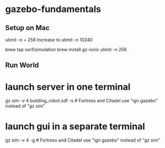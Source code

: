 # gazebo-fundamentals

## Setup on Mac
ulimit -n = 256
Increase to ulimit -n 10240   

brew tap osrf/simulation
brew install gz-ionic
ulimit -n 256

## Run World

# launch server in one terminal
gz sim -v 4 building_robot.sdf -s  # Fortress and Citadel use "ign gazebo" instead of "gz sim"

# launch gui in a separate terminal
gz sim -v 4 -g  # Fortress and Citadel use "ign gazebo" instead of "gz sim"